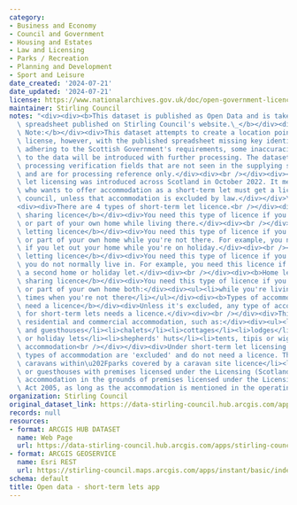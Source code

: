 ```yaml
---
category:
- Business and Economy
- Council and Government
- Housing and Estates
- Law and Licensing
- Parks / Recreation
- Planning and Development
- Sport and Leisure
date_created: '2024-07-21'
date_updated: '2024-07-21'
license: https://www.nationalarchives.gov.uk/doc/open-government-licence/version/3/
maintainer: Stirling Council
notes: "<div><div><b>This dataset is published as Open Data and is taken from the\
  \ spreadsheet published on Stirling Council's website.\_</b></div><div><br /></div><div><b>Please\
  \ Note:</b></div><div>This dataset attempts to create a location point for each\
  \ license, however, with the published spreadsheet missing key identifiers and not\
  \ adhering to the Scottish Government's requirements, some inaccuracies exist. Improvements\
  \ to the data will be introduced with further processing. The dataset also contains\
  \ processing verification fields that are not seen in the supplying spreadsheet\
  \ and are for processing reference only.</div><div><br /></div><div><b>Introduction:</b></div><div>Short-term\
  \ let licensing was introduced across Scotland in October 2022. It means that anyone\
  \ who wants to offer accommodation as a short-term let must get a licence from their\
  \ council, unless that accommodation is excluded by law.</div></div>\n<div><br /></div>\n\
  <div><div>There are 4 types of short-term let licence.<br /></div><div><br /></div><div><b>Home\
  \ sharing licence</b></div><div>You need this type of licence if you let out all\
  \ or part of your own home while living there.</div><div><br /></div><div><b>Home\
  \ letting licence</b></div><div>You need this type of licence if you let out all\
  \ or part of your own home while you're not there. For example, you need this licence\
  \ if you let out your home while you're on holiday.</div><div><br /></div><div><b>Secondary\
  \ letting licence</b></div><div>You need this type of licence if you let out a property\
  \ you do not normally live in. For example, you need this licence if you let out\
  \ a second home or holiday let.</div><div><br /></div><div><b>Home letting and home\
  \ sharing licence</b></div><div>You need this type of licence if you let out all\
  \ or part of your own home both:</div><div><ul><li>while you're living there</li><li>at\
  \ times when you're not there</li></ul></div><div><b>Types of accommodation that\
  \ need a licence</b></div><div>Unless it's excluded, any type of accommodation used\
  \ for short-term lets needs a licence.</div><div><br /></div><div>This includes\
  \ residential and commercial accommodation, such as:</div><div><ul><li>B&amp;Bs\
  \ and guesthouses</li><li>chalets</li><li>cottages</li><li>lodges</li><li>self-catering\
  \ or holiday lets</li><li>shepherds' huts</li><li>tents, tipis or wigwams</li><li>treehouses</li><li>yurts</li></ul><div>Excluded\
  \ accommodation<br /></div></div><div>Under short-term let licensing laws, certain\
  \ types of accommodation are 'excluded' and do not need a licence. These include:</div><div><ul><li>aparthotels</li><li>bothies</li><li>holiday\
  \ caravans within\u202Fparks covered by a caravan site licence</li><li>hotels, B&amp;Bs\
  \ or guesthouses with premises licensed under the Licensing (Scotland) Act 2005</li><li>self-catering\
  \ accommodation in the grounds of premises licensed under the Licensing (Scotland)\
  \ Act 2005, as long as the accommodation is mentioned in the operating plan</li></ul></div></div>"
organization: Stirling Council
original_dataset_link: https://data-stirling-council.hub.arcgis.com/apps/stirling-council::open-data-short-term-lets-app
records: null
resources:
- format: ARCGIS HUB DATASET
  name: Web Page
  url: https://data-stirling-council.hub.arcgis.com/apps/stirling-council::open-data-short-term-lets-app
- format: ARCGIS GEOSERVICE
  name: Esri REST
  url: https://stirling-council.maps.arcgis.com/apps/instant/basic/index.html?appid=0bf37d5daeba4c308f786c5f277ded6a
schema: default
title: Open data - short-term lets app
---
```


